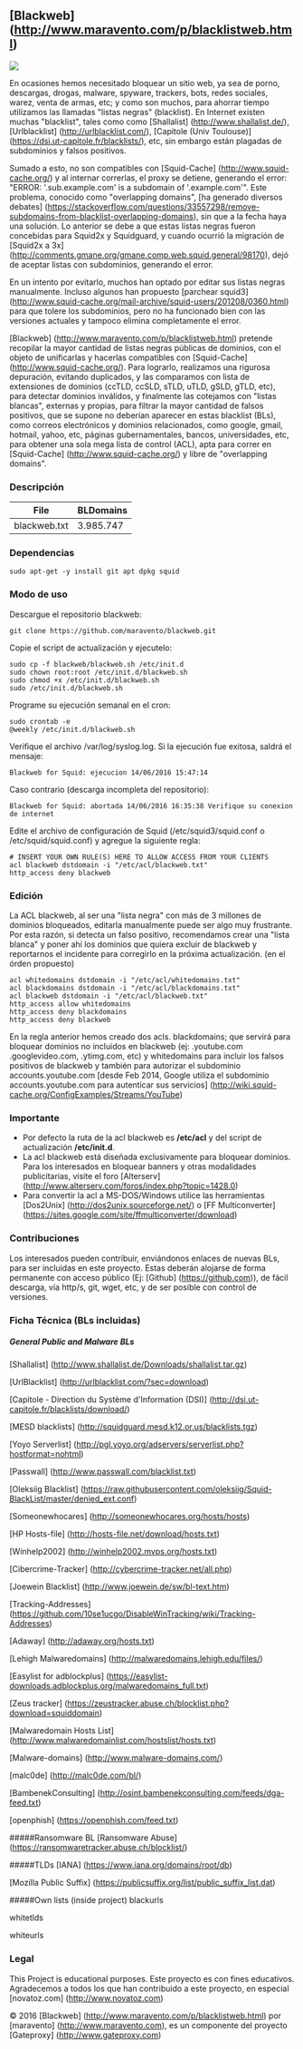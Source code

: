 ## [Blackweb] (http://www.maravento.com/p/blacklistweb.html)

<a target="_blank" href=""><img src="https://img.shields.io/badge/Development-ALPHA-blue.svg"></a>

En ocasiones hemos necesitado bloquear un sitio web, ya sea de porno, descargas, drogas, malware, spyware, trackers, bots, redes sociales, warez, venta de armas, etc; y como son muchos, para ahorrar tiempo utilizamos las llamadas "listas negras" (blacklist). En Internet existen muchas "blacklist", tales como como [Shallalist] (http://www.shallalist.de/), [Urlblacklist] (http://urlblacklist.com/), [Capitole (Univ Toulouse)] (https://dsi.ut-capitole.fr/blacklists/), etc, sin embargo están plagadas de subdominios y falsos positivos.

Sumado a esto, no son compatibles con [Squid-Cache] (http://www.squid-cache.org/) y al internar correrlas, el proxy se detiene, generando el error: "ERROR: '.sub.example.com' is a subdomain of '.example.com'". Este problema, conocido como "overlapping domains",  [ha generado diversos debates] (https://stackoverflow.com/questions/33557298/remove-subdomains-from-blacklist-overlapping-domains), sin que a la fecha haya una solución. Lo anterior se debe a que estas listas negras fueron concebidas para Squid2x y Squidguard, y cuando ocurrió la migración de [Squid2x a 3x] (http://comments.gmane.org/gmane.comp.web.squid.general/98170), dejó de aceptar listas con subdominios, generando el error.

En un intento por evitarlo, muchos han optado por editar sus listas negras manualmente. Incluso algunos han propuesto [parchear squid3] (http://www.squid-cache.org/mail-archive/squid-users/201208/0360.html) para que tolere los subdominios, pero no ha funcionado bien con las versiones actuales y tampoco elimina completamente el error. 

[Blackweb] (http://www.maravento.com/p/blacklistweb.html) pretende recopilar la mayor cantidad de listas negras públicas de dominios, con el objeto de unificarlas y hacerlas compatibles con [Squid-Cache] (http://www.squid-cache.org/). Para lograrlo, realizamos una rigurosa depuración, evitando duplicados, y las comparamos con lista de extensiones de dominios (ccTLD, ccSLD, sTLD, uTLD, gSLD, gTLD, etc), para detectar dominios inválidos, y finalmente las cotejamos con "listas blancas", externas y propias, para filtrar la mayor cantidad de falsos positivos, que se supone no deberían aparecer en estas blacklist (BLs), como correos electrónicos y dominios relacionados, como google, gmail, hotmail, yahoo, etc, páginas gubernamentales, bancos, universidades, etc, para obtener una sola mega lista de control (ACL), apta para correr en [Squid-Cache] (http://www.squid-cache.org/) y libre de "overlapping domains".

### Descripción

|File|BLDomains|
|----|---------|
|blackweb.txt|3.985.747|

### Dependencias

```
sudo apt-get -y install git apt dpkg squid
```

### Modo de uso

Descargue el repositorio blackweb:
```
git clone https://github.com/maravento/blackweb.git
```
Copie el script de actualización y ejecutelo:
```
sudo cp -f blackweb/blackweb.sh /etc/init.d
sudo chown root:root /etc/init.d/blackweb.sh
sudo chmod +x /etc/init.d/blackweb.sh
sudo /etc/init.d/blackweb.sh
```
Programe su ejecución semanal en el cron:
```
sudo crontab -e
@weekly /etc/init.d/blackweb.sh
```
Verifique el archivo /var/log/syslog.log. Si la ejecución fue exitosa, saldrá el mensaje:
```
Blackweb for Squid: ejecucion 14/06/2016 15:47:14
```
Caso contrario (descarga incompleta del repositorio):
```
Blackweb for Squid: abortada 14/06/2016 16:35:38 Verifique su conexion de internet
```
Edite el archivo de configuración de Squid (/etc/squid3/squid.conf o /etc/squid/squid.conf) y agregue la siguiente regla:
```
# INSERT YOUR OWN RULE(S) HERE TO ALLOW ACCESS FROM YOUR CLIENTS
acl blackweb dstdomain -i "/etc/acl/blackweb.txt"
http_access deny blackweb
```
### Edición

La ACL blackweb, al ser una "lista negra" con más de 3 millones de dominios bloqueados, editarla manualmente puede ser algo muy frustrante. Por esta razón, si detecta un falso positivo, recomendamos crear una "lista blanca" y poner ahí los dominios que quiera excluir de blackweb y reportarnos el incidente para corregirlo en la próxima actualización. (en el órden propuesto)
```
acl whitedomains dstdomain -i "/etc/acl/whitedomains.txt"
acl blackdomains dstdomain -i "/etc/acl/blackdomains.txt"
acl blackweb dstdomain -i "/etc/acl/blackweb.txt"
http_access allow whitedomains
http_access deny blackdomains 
http_access deny blackweb
```
En la regla anterior hemos creado dos acls. blackdomains; que servirá para bloquear dominios no incluidos en blackweb (ej: .youtube.com .googlevideo.com, .ytimg.com, etc) y whitedomains para incluir los falsos positivos de blackweb y también para autorizar el subdominio accounts.youtube.com [desde Feb 2014, Google utiliza el subdominio accounts.youtube.com para autenticar sus servicios] (http://wiki.squid-cache.org/ConfigExamples/Streams/YouTube)

### Importante

- Por defecto la ruta de la acl blackweb es **/etc/acl** y del script de actualización **/etc/init.d**.
- La acl blackweb está diseñada exclusivamente para bloquear dominios. Para los interesados en bloquear banners y otras modalidades publicitarias, visite el foro [Alterserv] (http://www.alterserv.com/foros/index.php?topic=1428.0)
- Para convertir la acl a MS-DOS/Windows utilice las herramientas [Dos2Unix] (http://dos2unix.sourceforge.net/) o [FF Multiconverter] (https://sites.google.com/site/ffmulticonverter/download)

### Contribuciones

Los interesados pueden contribuir, enviándonos enlaces de nuevas BLs, para ser incluidas en este proyecto. Estas deberán alojarse de forma permanente con acceso público (Ej: [Github] (https://github.com)), de fácil descarga, vía http/s, git, wget, etc, y de ser posible con control de versiones.

### Ficha Técnica (BLs incluidas)

##### General Public and Malware BLs
[Shallalist] (http://www.shallalist.de/Downloads/shallalist.tar.gz)

[UrlBlacklist] (http://urlblacklist.com/?sec=download)

[Capitole - Direction du Système d'Information (DSI)] (http://dsi.ut-capitole.fr/blacklists/download/)

[MESD blacklists] (http://squidguard.mesd.k12.or.us/blacklists.tgz)

[Yoyo Serverlist] (http://pgl.yoyo.org/adservers/serverlist.php?hostformat=nohtml)

[Passwall] (http://www.passwall.com/blacklist.txt)

[Oleksiig Blacklist] (https://raw.githubusercontent.com/oleksiig/Squid-BlackList/master/denied_ext.conf)

[Someonewhocares] (http://someonewhocares.org/hosts/hosts)

[HP Hosts-file] (http://hosts-file.net/download/hosts.txt)

[Winhelp2002] (http://winhelp2002.mvps.org/hosts.txt)

[Cibercrime-Tracker] (http://cybercrime-tracker.net/all.php)

[Joewein Blacklist] (http://www.joewein.de/sw/bl-text.htm)

[Tracking-Addresses] (https://github.com/10se1ucgo/DisableWinTracking/wiki/Tracking-Addresses)

[Adaway] (http://adaway.org/hosts.txt)

[Lehigh Malwaredomains] (http://malwaredomains.lehigh.edu/files/)

[Easylist for adblockplus] (https://easylist-downloads.adblockplus.org/malwaredomains_full.txt)

[Zeus tracker] (https://zeustracker.abuse.ch/blocklist.php?download=squiddomain)

[Malwaredomain Hosts List] (http://www.malwaredomainlist.com/hostslist/hosts.txt)

[Malware-domains] (http://www.malware-domains.com/)

[malc0de] (http://malc0de.com/bl/)

[BambenekConsulting] (http://osint.bambenekconsulting.com/feeds/dga-feed.txt)

[openphish] (https://openphish.com/feed.txt)

#####Ransomware BL
[Ransomware Abuse] (https://ransomwaretracker.abuse.ch/blocklist/)

#####TLDs
[IANA] (https://www.iana.org/domains/root/db)

[Mozilla Public Suffix] (https://publicsuffix.org/list/public_suffix_list.dat)

#####Own lists (inside project)
blackurls

whitetlds

whiteurls

### Legal

This Project is educational purposes. Este proyecto es con fines educativos. Agradecemos a todos los que han contribuido a este proyecto, en especial [novatoz.com] (http://www.novatoz.com)

© 2016 [Blackweb] (http://www.maravento.com/p/blacklistweb.html) por [maravento] (http://www.maravento.com), es un componente del proyecto [Gateproxy] (http://www.gateproxy.com)

